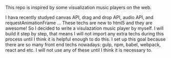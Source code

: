 This repo is inspired by some visualization music players on the web.

I hava recently studyed canvas API, drag and drop API, audio API, and requestAnimationFrame ... These techs are new to html5 and they are awesome! So I decided to write a visulazation music player by myself. I will build it step by step, that means I will not import any extra techs during this process until I think it is helpful enough to do this. I set up this goal because there are so many front end techs nowadays: gulp, npm, babel, webpack, react and etc. I will not use any of these until I think it is necessary to.